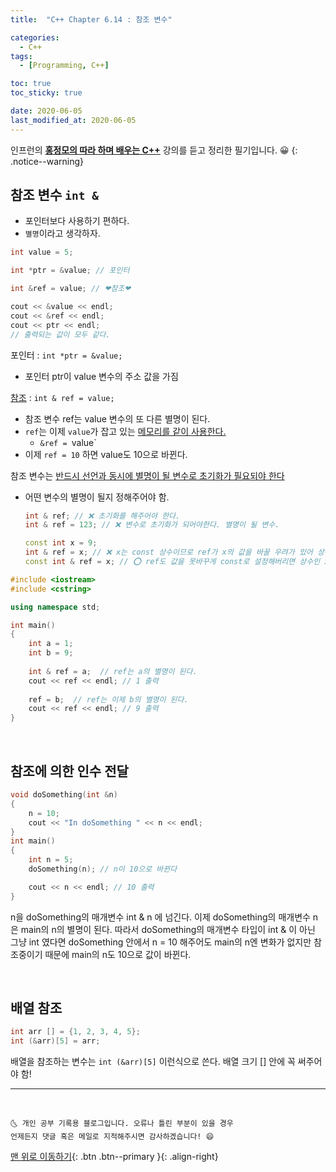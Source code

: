 ```yaml
---
title:  "C++ Chapter 6.14 : 참조 변수" 

categories:
  - C++
tags:
  - [Programming, C++]

toc: true
toc_sticky: true

date: 2020-06-05
last_modified_at: 2020-06-05
---
```

인프런의 **<u>홍정모의 따라 하며 배우는 C++</u>** 강의를 듣고 정리한 필기입니다. 😀
{: .notice--warning}

## 참조 변수 `int &`

- 포인터보다 사용하기 편하다.
- `별명`이라고 생각하자.

```cpp
int value = 5;

int *ptr = &value; // 포인터

int &ref = value; // ❤참조❤

cout << &value << endl; 
cout << &ref << endl;  
cout << ptr << endl;
// 출력되는 값이 모두 같다.
```

포인터 : `int *ptr = &value;` 
- 포인터 ptr이 value 변수의 주소 값을 가짐

<u>참조</u> : `int & ref = value;` 
- 참조 변수 ref는 value 변수의 또 다른 별명이 된다.
- `ref`는 이제 `value`가 잡고 있는 <u>메모리를 같이 사용한다.</u>
  - `&ref = `value`
- 이제 `ref = 10` 하면 value도 10으로 바뀐다. 

참조 변수는 <u>반드시 선언과 동시에 별명이 될 변수로 초기화가 필요되야 한다</u>
- 어떤 변수의 별명이 될지 정해주어야 함.
  ```cpp
  int & ref; // ❌ 초기화를 해주어야 한다.
  int & ref = 123; // ❌ 변수로 초기화가 되어야한다. 별명이 될 변수.

  const int x = 9;
  int & ref = x; // ❌ x는 const 상수이므로 ref가 x의 값을 바꿀 우려가 있어 상수를 참조하는건 금지됨.
  const int & ref = x; // ⭕ ref도 값을 못바꾸게 const로 설정해버리면 상수인 x를 참조할 수 있다.
  ```

```cpp
#include <iostream>
#include <cstring>

using namespace std;

int main()
{
    int a = 1;
    int b = 9;
    
    int & ref = a;  // ref는 a의 별명이 된다.
    cout << ref << endl; // 1 출력
    
    ref = b;  // ref는 이제 b의 별명이 된다. 
    cout << ref << endl; // 9 출력
}
```

<br>

## 참조에 의한 인수 전달

```cpp
void doSomething(int &n)
{
    n = 10;
    cout << "In doSomething " << n << endl;
}
int main()
{
    int n = 5;
    doSomething(n); // n이 10으로 바뀐다

    cout << n << endl; // 10 출력
}
```

n을 doSomething의 매개변수 int & n 에 넘긴다.
이제 doSomething의 매개변수 n은 main의 n의 별명이 된다. 따라서 doSomething의 매개변수 타입이 int & 이 아닌 그냥 int 였다면 doSomething 안에서 n = 10 해주어도 main의 n엔 변화가 없지만 참조중이기 때문에 main의 n도 10으로 값이 바뀐다. 

<br>

## 배열 참조
```cpp
int arr [] = {1, 2, 3, 4, 5};
int (&arr)[5] = arr;
```

배열을 참조하는 변수는 `int (&arr)[5]` 이런식으로 쓴다. 배열 크기 [] 안에 꼭 써주어야 함!

***
<br>

    🌜 개인 공부 기록용 블로그입니다. 오류나 틀린 부분이 있을 경우 
    언제든지 댓글 혹은 메일로 지적해주시면 감사하겠습니다! 😄

[맨 위로 이동하기](#){: .btn .btn--primary }{: .align-right}